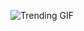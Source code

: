 ![Trending GIF](https://media2.giphy.com/media/v1.Y2lkPThiYjIxNzcydmF2amM2czhzcmd1bWZreG9hMnA0czNyenkxd3F4cWVwdTAzZjFkcCZlcD12MV9naWZzX3NlYXJjaCZjdD1n/YYKoJL28YtscdUTGWA/giphy.gif)
